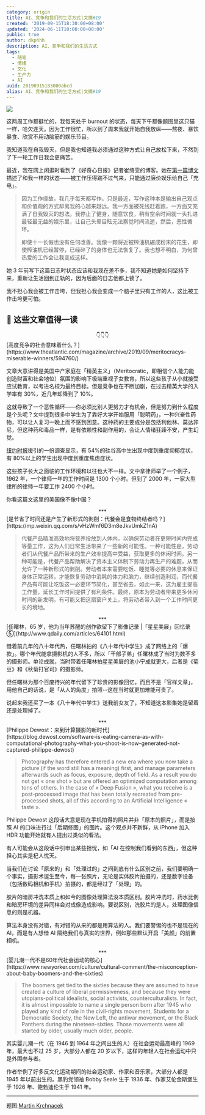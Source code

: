 ```yaml
---
category: origin
title: AI、竞争和我们的生活方式|文摘#19
created: '2019-09-15T18:30:00+08:00'
updated: '2024-06-11T10:00:00+08:00'
public: true
author: dkphhh
description: AI、竞争和我们的生活方式
tags:
  - 随笔
  - 情绪
  - 文化
  - 生产力
  - AI
uuid: 20190915183000abcd
alias: AI、竞争和我们的生活方式|文摘#19
---
```


![](https://images.unsplash.com/photo-1565031053196-2f1fe75089db)

这两周工作都挺忙的，我每天处于 burnout 的状态，每天下午都像题图里这只猫一样，哈欠连天。因为工作很忙，所以到了周末我就开始自我放纵——熬夜、暴饮暴食、欣赏不用动脑筋的娱乐节目。

我知道我在自我毁灭，但是我也知道我必须通过这种方式让自己放松下来，不然到了下一轮工作日我会更痛苦。

最近，我在网上闲逛时看到了《好奇心日报》记者崔绮雯的博客。她在[第一篇博文](http://cuiqiwen.com/face-yourself/)描述了和我一样的状态——被工作压得踹不过气来，只能通过廉价娱乐给自己「充电」。

> 因为工作缘故，我几乎每天都写作。只是最近，写作这种本是输出自己观点和价值观的方式却离我的心越来越远。我一方面被死线赶着跑，一方面又充满了自我毁灭的想法。我停止了健身，随意饮食，稍有空余时间就一头扎进最轻最无益的娱乐里，让自己头晕目眩无法察觉时间流逝，然后，恶性循环。
>
> 即使十一长假也没有任何改善。我像一颗将近被榨油机碾成粉末的花生，即使榨油机已经暂停，已经碎了的身体也无法恢复了。我也想不明白，为何曾热爱的工作会让我变成这样。

她 3 年前写下这篇日志时状态应该和我现在差不多，我不知道她是如何坚持下来，重新让生活回到正轨的，因为后面的日志他都上锁了。

我不担心我会被工作击垮，但我担心我会变成一个脑子里只有工作的人，这比被工作击垮更可怕。

## 📰 这些文章值得一读

<center>👇👇👇</center>
[高度竞争的社会意味着什么？](https://www.theatlantic.com/magazine/archive/2019/09/meritocracys-miserable-winners/594760/)

文章大意讲得是美国中产家庭在「精英主义」（Meritocratic，即相信个人能力能创造财富和社会地位）氛围的影响下极端重视子女教育，所以这些孩子从小就接受应试教育，以考进名校为最终目标。但是竞争也在不断加剧，在过去精英大学的入学率有 30%，近几年却降到了 10%。

这就导致了一个恶性循环——你必须比别人更努力才有机会，但是努力到什么程度是个头呢？文中提到很多中学生为了靠好大学开始服用「聪明药」，一种兴奋性药物，可以让人复习一晚上而不感到困意。这种药的主要成分是包括利他林、莫达非尼，但这种药和毒品一样，是有依赖性和副作用的，会让人情绪狂躁不安，产生幻觉。

[纽约时报](https://www.nytimes.com/2016/01/03/opinion/sunday/is-the-drive-for-success-making-our-children-sick.html)援引的一份调查显示，有 54%的硅谷高中生出现中度到重度抑郁症状，有 80%以上的学生出现中度到重度焦虑症状。

这些孩子长大之面临的工作环境和以往也大不一样。文中拿律师举了一个例子，1962 年，一个律师一年的工作时间是 1300 个小时。但到了 2000 年，一家大型律所的律师一年要工作 2400 个小时。

你看这篇文这里的美国像不像中国？

 <center>***</center>
[是节省了时间还是产生了新形式的剥削：代餐会是食物终结者吗？](https://mp.weixin.qq.com/s/vHzWmf6D3m8eJkvUmkZ1nA)

> 代餐产品精准高效地将营养投放到人体内，以确保劳动者在更短时间内完成等量工作，这为人们日常生活带来了一些新的可能性。一种可能性是，劳动者们从代餐产品所带来的生产效率提高中受益，获取更多的休闲时间。另一种可能是，代餐产品帮助解决了资本主义体制下劳动力再生产的难题，从而允许了一种新形式的剥削。劳动者本来需要吃饭、睡觉等必要的休息来保证身体正常运转，才能恢复劳动中消耗的体力和脑力，继续创造利润，而代餐产品有可能让吃饭这一必要环节简化，甚至省去，如此一来，这为雇主提高工作量，延长工作时间提供了有利条件。最终，原本为劳动者带来更多休闲时间的新发明，有可能又把这扇窗户关上，将劳动者带入到一个工作时间更长的境地。

 <center>***</center>
[任曙林，65 岁，他为当年苏醒的创作欲留下了影像记录 |「星星美展」回忆录⑤](http://www.qdaily.com/articles/64101.html)

借着前几年的八十年代热，任曙林拍的《八十年代中学生》成了网络上的「爆款」。哪个年代能拿摄影机的人不多，所以「干部子弟」任曙林成了当时为数不多的摄影师。单论成就，当时带着任曙林拍星星美展的池小宁成就更大，后者是《菊豆》和《秋菊打官司》的摄影师。

但任曙林为那个百废待兴的年代留下了珍贵的影像回忆，而且不是「官样文章」，用他自己的话说，是「从人的角度」拍照--这在当时就更加难能可贵了。

说起来我还买了一本《八十年代中学生》送我前女友了，不知道这本影集她是留着还是处理掉了。

 <center>***</center>
 [Philippe Dewost：来到计算摄影的新时代](https://blog.dewost.com/software-is-eating-camera-as-with-computational-photography-what-you-shoot-is-now-generated-not-captured-philippe-dewost)

> Photography has therefore entered a new era where you now take a picture (if the word still has a meaning) first, and manage parameters afterwards such as focus, exposure, depth of field. As a result you do not get « one shot » but are offered an optimized computation among tons of others. In the case of « Deep Fusion », what you receive is a post-processed image that has been totally recreated from pre-processed shots, all of this according to an Artificial Intelligence « taste ».

Philippe Dewost 这段话大意是现在手机拍得的照片并非「原本的照片」，而是按照 AI 的口味进行过「后期修图」的图片。这个观点并不新鲜，从 iPhone 加入 HDR 功能开始就有人提出过类似的看法。

有人可能会从这段话中引申出某些担忧，如「AI 在控制我们看到的东西」，但这种担心其实是杞人忧天。

当我们在讨论「原来的」和「处理过的」之间到底有什么区别之前，我们要明确一个事实，摄影术诞生至今，每一张照片，无论是实体胶片拍摄的，还是数字设备（包括数码相机和手机）拍摄的，都是经过了「处理」的。

胶片的暗房冲洗本质上和如今的图像处理算法没本质区别。胶片冲洗时，药水比例和暗房环境的差异同样会对成像造成影响。要说区别，洗胶片的是人，处理图像信息的则是机器。

算法本身没有对错，有对错的从来的都是用算法的人。我们要警惕的也不是现在的 AI，而是有人想借 AI 隔绝我们与真实的世界，例如那些默认开启「美颜」的前置相机。

 <center>***</center>
[婴儿潮一代不是60年代社会运动的核心](https://www.newyorker.com/culture/cultural-comment/the-misconception-about-baby-boomers-and-the-sixties)

> The boomers get tied to the sixties because they are assumed to have created a culture of liberal permissiveness, and because they were utopians-political idealists, social activists, counterculturalists. In fact, it is almost impossible to name a single person born after 1945 who played any kind of role in the civil-rights movement, Students for a Democratic Society, the New Left, the antiwar movement, or the Black Panthers during the nineteen-sixties. Those movements were all started by older, usually much older, people.

其实婴儿潮一代（在 1946 到 1964 年之间出生的人）在社会运动最高峰的 1969 年，最大也不过 25 岁，大部分人都在 20 岁以下，这样的年轻人在社会运动中只是外围参与者。

作者举例了好多反文化运动期间的社会运动家、作家和音乐家，大部分人都是 1945 年以前出生的。黑豹党领袖 Bobby Seale 生于 1936 年、作家艾伦金斯堡生于 1926 年、鲍勃迪伦生于 1941 年。

---

题图:[Martin Krchnacek](https://unsplash.com/photos/pxiSaARVWR0)
